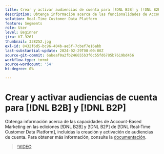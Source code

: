 ```yaml
---
title: Crear y activar audiencias de cuenta para [!DNL B2B] y [!DNL B2P]
description: Obtenga información acerca de las funcionalidades de Account-Based Marketing en las  [!DNL B2B] ediciones y [!DNL B2P] ediciones de [!DNL Real-Time Customer Data Platform], incluidas la creación y activación de audiencias de cuenta.
solution: Real-Time Customer Data Platform
feature: Segments
role: User
level: Beginner
jira: KT-9261
thumbnail: 338252.jpg
exl-id: 8432f6d5-bc96-404b-ae5f-7cbef7e16abb
last-substantial-update: 2024-02-29T00:00:00Z
source-git-commit: 6abeaf0a2fb246655b3f6c55fd6785b7619bd456
workflow-type: tm+mt
source-wordcount: '54'
ht-degree: 0%

---
```


# Crear y activar audiencias de cuenta para [!DNL B2B] y [!DNL B2P]

Obtenga información acerca de las capacidades de Account-Based Marketing en las ediciones [!DNL B2B] y [!DNL B2P] de [!DNL Real-Time Customer Data Platform], incluidas la creación y activación de audiencias de cuenta. Para obtener más información, consulte la [documentación](https://experienceleague.adobe.com/docs/experience-platform/segmentation/ui/account-audiences.html).

>[!VIDEO](https://video.tv.adobe.com/v/338252?learn=on&enablevpops)

